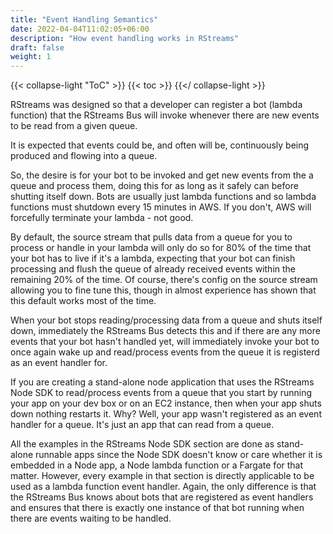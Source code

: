 ```yaml
---
title: "Event Handling Semantics"
date: 2022-04-04T11:02:05+06:00
description: "How event handling works in RStreams"
draft: false
weight: 1
---
```


{{< collapse-light "ToC" >}}
{{< toc  >}}
{{</ collapse-light >}}

RStreams was designed so that a developer can register a bot (lambda function) that the RStreams Bus will
invoke whenever there are new events to be read from a given queue.

It is expected that events could be, and often will be, continuously being produced and flowing into a queue.

So, the desire is for your bot to be invoked and get new events from the a queue and process them, doing
this for as long as it safely can before shutting itself down.  Bots are usually just lambda functions
and so lambda functions must shutdown every 15 minutes in AWS.  If you don't, AWS will forcefully
terminate your lambda - not good.

By default, the source stream that pulls data from a queue for you to process or handle in your lambda
will only do so for 80% of the time that your bot has to live if it's a lambda, expecting that your bot
can finish processing and flush the queue of already received events within the remaining 20% of the time.  Of
course, there's config on the source stream allowing you to fine tune this, though in almost experience has shown
that this default works most of the time.

When your bot stops reading/processing data from a queue and shuts itself down, immediately the RStreams Bus
detects this and if there are any more events that your bot hasn't handled yet, will immediately 
invoke your bot to once again wake up and read/process events from the queue it is registerd as an event
handler for.

If you are creating a stand-alone node application that uses the RStreams Node SDK to read/process events
from a queue that you start by running your app on your dev box or on an EC2 instance, then when your app
shuts down nothing restarts it.  Why?  Well, your app wasn't registered as an event handler for a queue.
It's just an app that can read from a queue.

All the examples in the RStreams Node SDK section are
done as stand-alone runnable apps since the Node SDK doesn't know or care whether it is embedded in
a Node app, a Node lambda function or a Fargate for that matter.  However, every example in that section
is directly applicable to be used as a lambda function event handler.  Again, the only difference is that the
RStreams Bus knows about bots that are registered as event handlers and ensures that there is exactly one instance
of that bot running when there are events waiting to be handled.